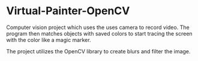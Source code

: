 # Virtual-Painter-OpenCV

Computer vision project which uses the uses camera to record video. 
The program then matches objects with saved colors to start tracing the screen with the color like a magic marker.

The project utilizes the OpenCV library to create blurs and filter the image.

